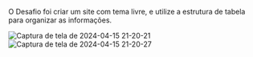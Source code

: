 O Desafio foi criar um site com tema livre, e utilize a estrutura de tabela para organizar as informações.


![Captura de tela de 2024-04-15 21-20-21](https://github.com/gustaavoosantos/Desafio-11-e-12/assets/163207767/dbd552ee-6a2d-474c-b821-3215a5e594b4)
![Captura de tela de 2024-04-15 21-20-27](https://github.com/gustaavoosantos/Desafio-11-e-12/assets/163207767/85f2d946-3c9d-4e27-987f-ad0f619b386c)
